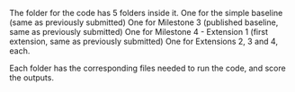 The folder for the code has 5 folders inside it.
One for the simple baseline (same as previously submitted)
One for Milestone 3 (published baseline, same as previously submitted)
One for Milestone 4 - Extension 1 (first extension, same as previously submitted)
One for Extensions 2, 3 and 4, each.

Each folder has the corresponding files needed to run the code, and score the outputs.